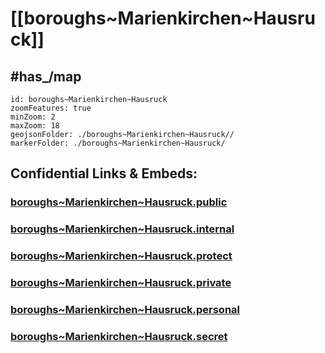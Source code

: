 # [[boroughs~Marienkirchen~Hausruck]] 


## #has_/map  



```leaflet
id: boroughs~Marienkirchen~Hausruck
zoomFeatures: true 
minZoom: 2 
maxZoom: 18
geojsonFolder: ./boroughs~Marienkirchen~Hausruck//
markerFolder: ./boroughs~Marienkirchen~Hausruck/
```




## Confidential Links & Embeds: 

### [boroughs~Marienkirchen~Hausruck.public](/_public/\Earth\Continent\Europe\Europe~Central\Austria\Austrias_States\Oberösterreich\counties~OÖ\Ried~Innkreis\cities~Ried~Innkreis\St_Marienkirchen~Hausruckboroughs~Marienkirchen~Hausruck.public.md) 

### [boroughs~Marienkirchen~Hausruck.internal](/_internal/\Earth\Continent\Europe\Europe~Central\Austria\Austrias_States\Oberösterreich\counties~OÖ\Ried~Innkreis\cities~Ried~Innkreis\St_Marienkirchen~Hausruckboroughs~Marienkirchen~Hausruck.internal.md) 

### [boroughs~Marienkirchen~Hausruck.protect](/_protect/\Earth\Continent\Europe\Europe~Central\Austria\Austrias_States\Oberösterreich\counties~OÖ\Ried~Innkreis\cities~Ried~Innkreis\St_Marienkirchen~Hausruckboroughs~Marienkirchen~Hausruck.protect.md) 

### [boroughs~Marienkirchen~Hausruck.private](/_private/\Earth\Continent\Europe\Europe~Central\Austria\Austrias_States\Oberösterreich\counties~OÖ\Ried~Innkreis\cities~Ried~Innkreis\St_Marienkirchen~Hausruckboroughs~Marienkirchen~Hausruck.private.md) 

### [boroughs~Marienkirchen~Hausruck.personal](/_personal/\Earth\Continent\Europe\Europe~Central\Austria\Austrias_States\Oberösterreich\counties~OÖ\Ried~Innkreis\cities~Ried~Innkreis\St_Marienkirchen~Hausruckboroughs~Marienkirchen~Hausruck.personal.md) 

### [boroughs~Marienkirchen~Hausruck.secret](/_secret/\Earth\Continent\Europe\Europe~Central\Austria\Austrias_States\Oberösterreich\counties~OÖ\Ried~Innkreis\cities~Ried~Innkreis\St_Marienkirchen~Hausruckboroughs~Marienkirchen~Hausruck.secret.md)

